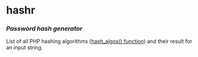 # hashr
### _Password hash generator_

List of all PHP hashing algorithms ([hash_algos() function](http://php.net/manual/en/function.hash-algos.php)) and their result for an input string.
